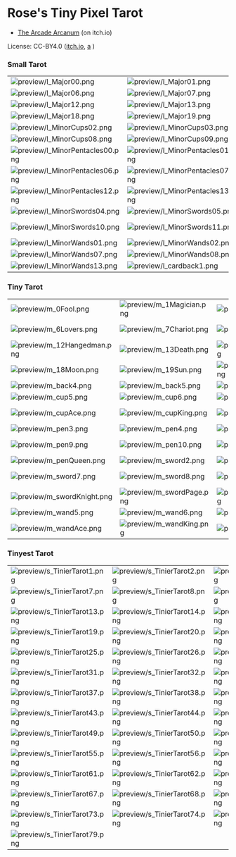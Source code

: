 Rose's Tiny Pixel Tarot
===

* [The Arcade Arcanum](https://modernmodron.itch.io/the-arcade-arcanum) (on itch.io)


License: CC-BY4.0 ([itch.io](https://modernmodron.itch.io/the-arcade-arcanum), [a](https://web.archive.org/web/20230211052541/https://modernmodron.itch.io/the-arcade-arcanum) )



### Small Tarot

|   |   |   |   |   |   |
|---|---|---|---|---|---|
| ![preview/l_Major00.png](preview/l_Major00.png) | ![preview/l_Major01.png](preview/l_Major01.png) | ![preview/l_Major02.png](preview/l_Major02.png) | ![preview/l_Major03.png](preview/l_Major03.png) | ![preview/l_Major04.png](preview/l_Major04.png) | ![preview/l_Major05.png](preview/l_Major05.png) |
| ![preview/l_Major06.png](preview/l_Major06.png) | ![preview/l_Major07.png](preview/l_Major07.png) | ![preview/l_Major08.png](preview/l_Major08.png) | ![preview/l_Major09.png](preview/l_Major09.png) | ![preview/l_Major10.png](preview/l_Major10.png) | ![preview/l_Major11.png](preview/l_Major11.png) |
| ![preview/l_Major12.png](preview/l_Major12.png) | ![preview/l_Major13.png](preview/l_Major13.png) | ![preview/l_Major14.png](preview/l_Major14.png) | ![preview/l_Major15.png](preview/l_Major15.png) | ![preview/l_Major16.png](preview/l_Major16.png) | ![preview/l_Major17.png](preview/l_Major17.png) |
| ![preview/l_Major18.png](preview/l_Major18.png) | ![preview/l_Major19.png](preview/l_Major19.png) | ![preview/l_Major20.png](preview/l_Major20.png) | ![preview/l_Major21.png](preview/l_Major21.png) | ![preview/l_MinorCups00.png](preview/l_MinorCups00.png) | ![preview/l_MinorCups01.png](preview/l_MinorCups01.png) |
| ![preview/l_MinorCups02.png](preview/l_MinorCups02.png) | ![preview/l_MinorCups03.png](preview/l_MinorCups03.png) | ![preview/l_MinorCups04.png](preview/l_MinorCups04.png) | ![preview/l_MinorCups05.png](preview/l_MinorCups05.png) | ![preview/l_MinorCups06.png](preview/l_MinorCups06.png) | ![preview/l_MinorCups07.png](preview/l_MinorCups07.png) |
| ![preview/l_MinorCups08.png](preview/l_MinorCups08.png) | ![preview/l_MinorCups09.png](preview/l_MinorCups09.png) | ![preview/l_MinorCups10.png](preview/l_MinorCups10.png) | ![preview/l_MinorCups11.png](preview/l_MinorCups11.png) | ![preview/l_MinorCups12.png](preview/l_MinorCups12.png) | ![preview/l_MinorCups13.png](preview/l_MinorCups13.png) |
| ![preview/l_MinorPentacles00.png](preview/l_MinorPentacles00.png) | ![preview/l_MinorPentacles01.png](preview/l_MinorPentacles01.png) | ![preview/l_MinorPentacles02.png](preview/l_MinorPentacles02.png) | ![preview/l_MinorPentacles03.png](preview/l_MinorPentacles03.png) | ![preview/l_MinorPentacles04.png](preview/l_MinorPentacles04.png) | ![preview/l_MinorPentacles05.png](preview/l_MinorPentacles05.png) |
| ![preview/l_MinorPentacles06.png](preview/l_MinorPentacles06.png) | ![preview/l_MinorPentacles07.png](preview/l_MinorPentacles07.png) | ![preview/l_MinorPentacles08.png](preview/l_MinorPentacles08.png) | ![preview/l_MinorPentacles09.png](preview/l_MinorPentacles09.png) | ![preview/l_MinorPentacles10.png](preview/l_MinorPentacles10.png) | ![preview/l_MinorPentacles11.png](preview/l_MinorPentacles11.png) |
| ![preview/l_MinorPentacles12.png](preview/l_MinorPentacles12.png) | ![preview/l_MinorPentacles13.png](preview/l_MinorPentacles13.png) | ![preview/l_MinorSwords00.png](preview/l_MinorSwords00.png) | ![preview/l_MinorSwords01.png](preview/l_MinorSwords01.png) | ![preview/l_MinorSwords02.png](preview/l_MinorSwords02.png) | ![preview/l_MinorSwords03.png](preview/l_MinorSwords03.png) |
| ![preview/l_MinorSwords04.png](preview/l_MinorSwords04.png) | ![preview/l_MinorSwords05.png](preview/l_MinorSwords05.png) | ![preview/l_MinorSwords06.png](preview/l_MinorSwords06.png) | ![preview/l_MinorSwords07.png](preview/l_MinorSwords07.png) | ![preview/l_MinorSwords08.png](preview/l_MinorSwords08.png) | ![preview/l_MinorSwords09.png](preview/l_MinorSwords09.png) |
| ![preview/l_MinorSwords10.png](preview/l_MinorSwords10.png) | ![preview/l_MinorSwords11.png](preview/l_MinorSwords11.png) | ![preview/l_MinorSwords12.png](preview/l_MinorSwords12.png) | ![preview/l_MinorSwords13.png](preview/l_MinorSwords13.png) | ![preview/l_MinorWands00A.png](preview/l_MinorWands00A.png) | ![preview/l_MinorWands00B.png](preview/l_MinorWands00B.png) |
| ![preview/l_MinorWands01.png](preview/l_MinorWands01.png) | ![preview/l_MinorWands02.png](preview/l_MinorWands02.png) | ![preview/l_MinorWands03.png](preview/l_MinorWands03.png) | ![preview/l_MinorWands04.png](preview/l_MinorWands04.png) | ![preview/l_MinorWands05.png](preview/l_MinorWands05.png) | ![preview/l_MinorWands06.png](preview/l_MinorWands06.png) |
| ![preview/l_MinorWands07.png](preview/l_MinorWands07.png) | ![preview/l_MinorWands08.png](preview/l_MinorWands08.png) | ![preview/l_MinorWands09.png](preview/l_MinorWands09.png) | ![preview/l_MinorWands10.png](preview/l_MinorWands10.png) | ![preview/l_MinorWands11.png](preview/l_MinorWands11.png) | ![preview/l_MinorWands12.png](preview/l_MinorWands12.png) |
| ![preview/l_MinorWands13.png](preview/l_MinorWands13.png) | ![preview/l_cardback1.png](preview/l_cardback1.png) | ![preview/l_cardback2.png](preview/l_cardback2.png) | ![preview/l_cardback3.png](preview/l_cardback3.png) | ![preview/l_cardback4.png](preview/l_cardback4.png) |  |

### Tiny Tarot

|   |   |   |   |   |   |
|---|---|---|---|---|---|
| ![preview/m_0Fool.png](preview/m_0Fool.png) | ![preview/m_1Magician.png](preview/m_1Magician.png) | ![preview/m_2Priestess.png](preview/m_2Priestess.png) | ![preview/m_3Empress.png](preview/m_3Empress.png) | ![preview/m_4Emperor.png](preview/m_4Emperor.png) | ![preview/m_5Herophant.png](preview/m_5Herophant.png) |
| ![preview/m_6Lovers.png](preview/m_6Lovers.png) | ![preview/m_7Chariot.png](preview/m_7Chariot.png) | ![preview/m_8Strength.png](preview/m_8Strength.png) | ![preview/m_9Hermit.png](preview/m_9Hermit.png) | ![preview/m_10wheel.png](preview/m_10wheel.png) | ![preview/m_11Justice.png](preview/m_11Justice.png) |
| ![preview/m_12Hangedman.png](preview/m_12Hangedman.png) | ![preview/m_13Death.png](preview/m_13Death.png) | ![preview/m_14Tempance.png](preview/m_14Tempance.png) | ![preview/m_15Devil.png](preview/m_15Devil.png) | ![preview/m_16Tower.png](preview/m_16Tower.png) | ![preview/m_17Star.png](preview/m_17Star.png) |
| ![preview/m_18Moon.png](preview/m_18Moon.png) | ![preview/m_19Sun.png](preview/m_19Sun.png) | ![preview/m_20Judgement.png](preview/m_20Judgement.png) | ![preview/m_21World.png](preview/m_21World.png) | ![preview/m_back2.png](preview/m_back2.png) | ![preview/m_back3.png](preview/m_back3.png) |
| ![preview/m_back4.png](preview/m_back4.png) | ![preview/m_back5.png](preview/m_back5.png) | ![preview/m_back6.png](preview/m_back6.png) | ![preview/m_cup2.png](preview/m_cup2.png) | ![preview/m_cup3.png](preview/m_cup3.png) | ![preview/m_cup4.png](preview/m_cup4.png) |
| ![preview/m_cup5.png](preview/m_cup5.png) | ![preview/m_cup6.png](preview/m_cup6.png) | ![preview/m_cup7.png](preview/m_cup7.png) | ![preview/m_cup8.png](preview/m_cup8.png) | ![preview/m_cup9.png](preview/m_cup9.png) | ![preview/m_cup10.png](preview/m_cup10.png) |
| ![preview/m_cupAce.png](preview/m_cupAce.png) | ![preview/m_cupKing.png](preview/m_cupKing.png) | ![preview/m_cupKnight.png](preview/m_cupKnight.png) | ![preview/m_cupPage.png](preview/m_cupPage.png) | ![preview/m_cupQueen.png](preview/m_cupQueen.png) | ![preview/m_pen2.png](preview/m_pen2.png) |
| ![preview/m_pen3.png](preview/m_pen3.png) | ![preview/m_pen4.png](preview/m_pen4.png) | ![preview/m_pen5.png](preview/m_pen5.png) | ![preview/m_pen6.png](preview/m_pen6.png) | ![preview/m_pen7.png](preview/m_pen7.png) | ![preview/m_pen8.png](preview/m_pen8.png) |
| ![preview/m_pen9.png](preview/m_pen9.png) | ![preview/m_pen10.png](preview/m_pen10.png) | ![preview/m_penAce.png](preview/m_penAce.png) | ![preview/m_penKing.png](preview/m_penKing.png) | ![preview/m_penKnight.png](preview/m_penKnight.png) | ![preview/m_penPage.png](preview/m_penPage.png) |
| ![preview/m_penQueen.png](preview/m_penQueen.png) | ![preview/m_sword2.png](preview/m_sword2.png) | ![preview/m_sword3.png](preview/m_sword3.png) | ![preview/m_sword4.png](preview/m_sword4.png) | ![preview/m_sword5.png](preview/m_sword5.png) | ![preview/m_sword6.png](preview/m_sword6.png) |
| ![preview/m_sword7.png](preview/m_sword7.png) | ![preview/m_sword8.png](preview/m_sword8.png) | ![preview/m_sword9.png](preview/m_sword9.png) | ![preview/m_sword10.png](preview/m_sword10.png) | ![preview/m_swordAce.png](preview/m_swordAce.png) | ![preview/m_swordKing.png](preview/m_swordKing.png) |
| ![preview/m_swordKnight.png](preview/m_swordKnight.png) | ![preview/m_swordPage.png](preview/m_swordPage.png) | ![preview/m_swordQueen.png](preview/m_swordQueen.png) | ![preview/m_wand2.png](preview/m_wand2.png) | ![preview/m_wand3.png](preview/m_wand3.png) | ![preview/m_wand4.png](preview/m_wand4.png) |
| ![preview/m_wand5.png](preview/m_wand5.png) | ![preview/m_wand6.png](preview/m_wand6.png) | ![preview/m_wand7.png](preview/m_wand7.png) | ![preview/m_wand8.png](preview/m_wand8.png) | ![preview/m_wand9.png](preview/m_wand9.png) | ![preview/m_wand10.png](preview/m_wand10.png) |
| ![preview/m_wandAce.png](preview/m_wandAce.png) | ![preview/m_wandKing.png](preview/m_wandKing.png) | ![preview/m_wandKnight.png](preview/m_wandKnight.png) | ![preview/m_wandPage.png](preview/m_wandPage.png) | ![preview/m_wandQueen.png](preview/m_wandQueen.png) |  |

### Tinyest Tarot

|   |   |   |   |   |   |
|---|---|---|---|---|---|
| ![preview/s_TinierTarot1.png](preview/s_TinierTarot1.png) | ![preview/s_TinierTarot2.png](preview/s_TinierTarot2.png) | ![preview/s_TinierTarot3.png](preview/s_TinierTarot3.png) | ![preview/s_TinierTarot4.png](preview/s_TinierTarot4.png) | ![preview/s_TinierTarot5.png](preview/s_TinierTarot5.png) | ![preview/s_TinierTarot6.png](preview/s_TinierTarot6.png) |
| ![preview/s_TinierTarot7.png](preview/s_TinierTarot7.png) | ![preview/s_TinierTarot8.png](preview/s_TinierTarot8.png) | ![preview/s_TinierTarot9.png](preview/s_TinierTarot9.png) | ![preview/s_TinierTarot10.png](preview/s_TinierTarot10.png) | ![preview/s_TinierTarot11.png](preview/s_TinierTarot11.png) | ![preview/s_TinierTarot12.png](preview/s_TinierTarot12.png) |
| ![preview/s_TinierTarot13.png](preview/s_TinierTarot13.png) | ![preview/s_TinierTarot14.png](preview/s_TinierTarot14.png) | ![preview/s_TinierTarot15.png](preview/s_TinierTarot15.png) | ![preview/s_TinierTarot16.png](preview/s_TinierTarot16.png) | ![preview/s_TinierTarot17.png](preview/s_TinierTarot17.png) | ![preview/s_TinierTarot18.png](preview/s_TinierTarot18.png) |
| ![preview/s_TinierTarot19.png](preview/s_TinierTarot19.png) | ![preview/s_TinierTarot20.png](preview/s_TinierTarot20.png) | ![preview/s_TinierTarot21.png](preview/s_TinierTarot21.png) | ![preview/s_TinierTarot22.png](preview/s_TinierTarot22.png) | ![preview/s_TinierTarot23.png](preview/s_TinierTarot23.png) | ![preview/s_TinierTarot24.png](preview/s_TinierTarot24.png) |
| ![preview/s_TinierTarot25.png](preview/s_TinierTarot25.png) | ![preview/s_TinierTarot26.png](preview/s_TinierTarot26.png) | ![preview/s_TinierTarot27.png](preview/s_TinierTarot27.png) | ![preview/s_TinierTarot28.png](preview/s_TinierTarot28.png) | ![preview/s_TinierTarot29.png](preview/s_TinierTarot29.png) | ![preview/s_TinierTarot30.png](preview/s_TinierTarot30.png) |
| ![preview/s_TinierTarot31.png](preview/s_TinierTarot31.png) | ![preview/s_TinierTarot32.png](preview/s_TinierTarot32.png) | ![preview/s_TinierTarot33.png](preview/s_TinierTarot33.png) | ![preview/s_TinierTarot34.png](preview/s_TinierTarot34.png) | ![preview/s_TinierTarot35.png](preview/s_TinierTarot35.png) | ![preview/s_TinierTarot36.png](preview/s_TinierTarot36.png) |
| ![preview/s_TinierTarot37.png](preview/s_TinierTarot37.png) | ![preview/s_TinierTarot38.png](preview/s_TinierTarot38.png) | ![preview/s_TinierTarot39.png](preview/s_TinierTarot39.png) | ![preview/s_TinierTarot40.png](preview/s_TinierTarot40.png) | ![preview/s_TinierTarot41.png](preview/s_TinierTarot41.png) | ![preview/s_TinierTarot42.png](preview/s_TinierTarot42.png) |
| ![preview/s_TinierTarot43.png](preview/s_TinierTarot43.png) | ![preview/s_TinierTarot44.png](preview/s_TinierTarot44.png) | ![preview/s_TinierTarot45.png](preview/s_TinierTarot45.png) | ![preview/s_TinierTarot46.png](preview/s_TinierTarot46.png) | ![preview/s_TinierTarot47.png](preview/s_TinierTarot47.png) | ![preview/s_TinierTarot48.png](preview/s_TinierTarot48.png) |
| ![preview/s_TinierTarot49.png](preview/s_TinierTarot49.png) | ![preview/s_TinierTarot50.png](preview/s_TinierTarot50.png) | ![preview/s_TinierTarot51.png](preview/s_TinierTarot51.png) | ![preview/s_TinierTarot52.png](preview/s_TinierTarot52.png) | ![preview/s_TinierTarot53.png](preview/s_TinierTarot53.png) | ![preview/s_TinierTarot54.png](preview/s_TinierTarot54.png) |
| ![preview/s_TinierTarot55.png](preview/s_TinierTarot55.png) | ![preview/s_TinierTarot56.png](preview/s_TinierTarot56.png) | ![preview/s_TinierTarot57.png](preview/s_TinierTarot57.png) | ![preview/s_TinierTarot58.png](preview/s_TinierTarot58.png) | ![preview/s_TinierTarot59.png](preview/s_TinierTarot59.png) | ![preview/s_TinierTarot60.png](preview/s_TinierTarot60.png) |
| ![preview/s_TinierTarot61.png](preview/s_TinierTarot61.png) | ![preview/s_TinierTarot62.png](preview/s_TinierTarot62.png) | ![preview/s_TinierTarot63.png](preview/s_TinierTarot63.png) | ![preview/s_TinierTarot64.png](preview/s_TinierTarot64.png) | ![preview/s_TinierTarot65.png](preview/s_TinierTarot65.png) | ![preview/s_TinierTarot66.png](preview/s_TinierTarot66.png) |
| ![preview/s_TinierTarot67.png](preview/s_TinierTarot67.png) | ![preview/s_TinierTarot68.png](preview/s_TinierTarot68.png) | ![preview/s_TinierTarot69.png](preview/s_TinierTarot69.png) | ![preview/s_TinierTarot70.png](preview/s_TinierTarot70.png) | ![preview/s_TinierTarot71.png](preview/s_TinierTarot71.png) | ![preview/s_TinierTarot72.png](preview/s_TinierTarot72.png) |
| ![preview/s_TinierTarot73.png](preview/s_TinierTarot73.png) | ![preview/s_TinierTarot74.png](preview/s_TinierTarot74.png) | ![preview/s_TinierTarot75.png](preview/s_TinierTarot75.png) | ![preview/s_TinierTarot76.png](preview/s_TinierTarot76.png) | ![preview/s_TinierTarot77.png](preview/s_TinierTarot77.png) | ![preview/s_TinierTarot78.png](preview/s_TinierTarot78.png) |
| ![preview/s_TinierTarot79.png](preview/s_TinierTarot79.png) |  |  |  |  |  |

